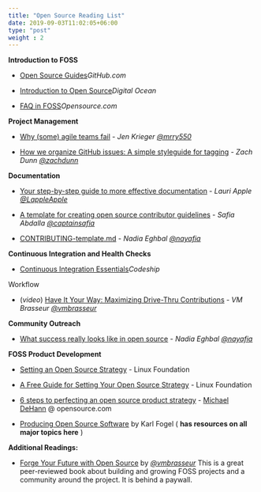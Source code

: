 ```yaml
---
title: "Open Source Reading List"
date: 2019-09-03T11:02:05+06:00
type: "post"
weight : 2
---
```

**Introduction to FOSS**

- [Open Source Guides](https://opensource.guide/)_GitHub.com_

- [Introduction to Open Source](https://www.digitalocean.com/community/tutorial_series/an-introduction-to-open-source)_Digital Ocean_

- [FAQ in FOSS](https://opensource.com/resources)_Opensource.com_

**Project Management**

- [Why (some) agile teams fail](https://opensource.com/article/18/6/agile-vision-consider) - _Jen Krieger_ [_@mrry550_](https://github.com/mrry550)

- [How we organize GitHub issues: A simple styleguide for tagging](https://robinpowered.com/blog/best-practice-system-for-organizing-and-tagging-github-issues/) - _Zach Dunn_ [_@zachdunn_](https://github.com/zachdunn)

**Documentation**

- [Your step-by-step guide to more effective documentation](https://opensource.com/open-organization/17/10/readme-maturity-model) - _Lauri Apple_ [_@LappleApple_](https://github.com/LappleApple)

- [A template for creating open source contributor guidelines](https://opensource.com/life/16/3/contributor-guidelines-template-and-tips) - _Safia Abdalla_ [_@captainsafia_](https://github.com/captainsafia)

- [CONTRIBUTING-template.md](https://github.com/nayafia/contributing-template/blob/master/CONTRIBUTING-template.md) - _Nadia Eghbal_ [_@nayafia_](https://github.com/nayafia)

**Continuous Integration and Health Checks**

- [Continuous Integration Essentials](https://codeship.com/continuous-integration-essentials)_Codeship_

Workflow

- (_video_) [Have It Your Way: Maximizing Drive-Thru Contributions](https://archive.org/details/ato2017-drivethru) - _VM Brasseur_ [_@vmbrasseur_](https://github.com/vmbrasseur)

**Community Outreach**

- [What success really looks like in open source](https://medium.com/@nayafia/what-success-really-looks-like-in-open-source-2dd1facaf91c) - _Nadia Eghbal_ [_@nayafia_](https://github.com/nayafia)

**FOSS Product Development**

- [Setting an Open Source Strategy](https://www.linuxfoundation.org/resources/open-source-guides/setting-an-open-source-strategy/) - Linux Foundation

- [A Free Guide for Setting Your Open Source Strategy](https://www.linuxfoundation.org/blog/2018/11/a-free-guide-for-setting-your-open-source-strategy/) - Linux Foundation

- [6 steps to perfecting an open source product strategy](https://opensource.com/article/17/9/demystifying-open-source-product-strategy) - [Michael DeHann](https://twitter.com/laserllama) @ opensource.com

- [Producing Open Source Software](https://producingoss.com/en/index.html) by Karl Fogel ( **has resources on all major topics here** )



**Additional Readings:**

- [Forge Your Future with Open Source](https://fossforge.com/) by [_@vmbrasseur_](https://github.com/vmbrasseur) This is a great peer-reviewed book about building and growing FOSS projects and a community around the project. It is behind a paywall.
